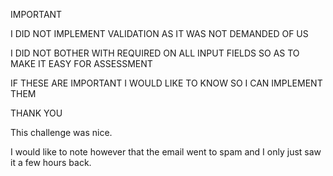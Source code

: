 IMPORTANT

I DID NOT IMPLEMENT VALIDATION AS IT WAS NOT DEMANDED OF US

I DID NOT BOTHER WITH REQUIRED ON ALL INPUT FIELDS SO AS TO MAKE IT EASY FOR ASSESSMENT

IF THESE ARE IMPORTANT I WOULD LIKE TO KNOW SO I CAN IMPLEMENT THEM

THANK YOU

This challenge was nice.

I would like to note however that the email went to spam and I only just saw it a few hours back.
